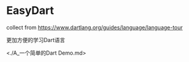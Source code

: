 # EasyDart
collect from https://www.dartlang.org/guides/language/language-tour

更加方便的学习Dart语言

<./A_一个简单的Dart Demo.md>
